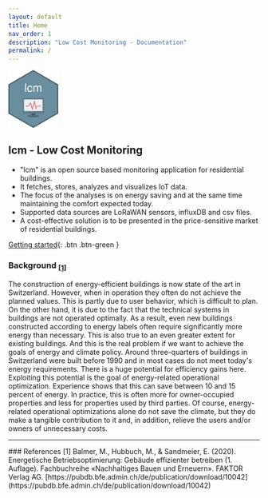 ```yaml
---
layout: default
title: Home
nav_order: 1
description: "Low Cost Monitoring - Documentation"
permalink: /
---
```


<img src="https://github.com/hslu-ige-laes/lcm/raw/master/docs/assets/images/lcm.png" width="100"/>

## lcm - Low Cost Monitoring
- "lcm" is an open source based monitoring application for residential buildings.
- It fetches, stores, analyzes and visualizes IoT data.
- The focus of the analyses is on energy saving and at the same time maintaining the comfort expected today.
- Supported data sources are LoRaWAN sensors, influxDB and csv files.
- A cost-effective solution is to be presented in the price-sensitive market of residential buildings.

[Getting started](https://hslu-ige-laes.github.io/lcm/docs/quickStartGuide/intro/){: .btn .btn-green }

### Background <sub><a href="#balmer2020">[1]</a></sub>
The construction of energy-efficient buildings is now state of the art in Switzerland. However, when in operation they often do not achieve the planned values. This is partly due to user behavior, which is difficult to plan. On the other hand, it is due to the fact that the technical systems in buildings are not operated optimally. As a result, even new buildings constructed according to energy labels often require significantly more energy than necessary. This is also true to an even greater extent for existing buildings. And this is the real problem if we want to achieve the goals of energy and climate policy. Around three-quarters of buildings in Switzerland were built before 1990 and in most cases do not meet today's energy requirements. There is a huge potential for efficiency gains here.
Exploiting this potential is the goal of energy-related operational optimization. Experience shows that this can save between 10 and 15 percent of energy. In practice, this is often more for owner-occupied properties and less for properties used by third parties. Of course, energy-related operational optimizations alone do not save the climate, but they do make a tangible contribution to it and, in addition, relieve the users and/or owners of unnecessary costs.

<hr>
### References 
<a id="balmer2020">[1]</a> Balmer, M., Hubbuch, M., & Sandmeier, E. (2020). Energetische Betriebsoptimierung: Gebäude effizienter betreiben (1. Auflage). Fachbuchreihe «Nachhaltiges Bauen und Erneuern». FAKTOR Verlag AG. [https://pubdb.bfe.admin.ch/de/publication/download/10042](https://pubdb.bfe.admin.ch/de/publication/download/10042)<br>
